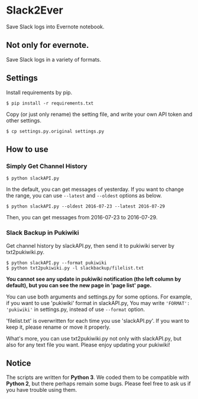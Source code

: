 # Slack2Ever
Save Slack logs into Evernote notebook.

## Not only for evernote.
Save Slack logs in a variety of formats.

## Settings
Install requirements by pip.
```shell
$ pip install -r requirements.txt
```
Copy (or just only rename) the setting file, and write your own API token and other settings.
```shell
$ cp settings.py.original settings.py
```

## How to use
### Simply Get Channel History
```shell
$ python slackAPI.py
```

In the default, you can get messages of yesterday.
If you want to change the range, you can use `--latest` and `--oldest` options as below.

```shell
$ python slackAPI.py --oldest 2016-07-23 --latest 2016-07-29
```

Then, you can get messages from 2016-07-23 to 2016-07-29.


### Slack Backup in Pukiwiki
Get channel history by slackAPI.py, then send it to pukiwiki server by txt2pukiwiki.py.

```shell
$ python slackAPI.py --format pukiwiki
$ python txt2pukiwiki.py -l slackbackup/filelist.txt
```

__You cannot see any update in pukiwiki notification (the left column by default), 
but you can see the new page in 'page list' page.__

You can use both arguments and settings.py for some options.
For example, if you want to use 'pukiwiki' format in slackAPI.py, 
You may write `'FORMAT': 'pukiwiki'` in settings.py, instead of use `--format` option.

'filelist.txt' is overwritten for each time you use 'slackAPI.py'. 
If you want to keep it, please rename or move it properly.

What's more, 
you can use txt2pukiwiki.py not only with slackAPI.py, but also for any text file you want. 
Please enjoy updating your pukiwiki!


## Notice
The scripts are written for __Python 3__. 
We coded them to be compatible with __Python 2__, but there perhaps remain some bugs. 
Please feel free to ask us if you have trouble using them. 
